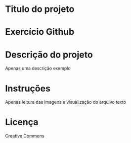 # Titulo do projeto
<h1>Exercício Github</h1>

# Descrição do projeto
Apenas uma descrição exemplo

# Instruções
Apenas leitura das imagens e visualização do arquivo texto

# Licença
Creative Commons



